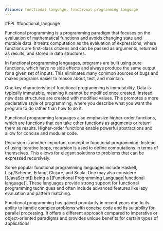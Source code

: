 ```yaml
---
Aliases: functional language, functional programming language
---
```

#FPL #functional_language

Functional programming is a programming paradigm that focuses on the evaluation of mathematical functions and avoids changing state and mutable data. It treats computation as the evaluation of expressions, where functions are first-class citizens and can be passed as arguments, returned as results, and stored in data structures.

In functional programming languages, programs are built using pure functions, which have no side effects and always produce the same output for a given set of inputs. This eliminates many common sources of bugs and makes programs easier to reason about, test, and maintain.

One key characteristic of functional programming is immutability. Data is typically immutable, meaning it cannot be modified once created. Instead, new data structures are created with modified values. This promotes a more declarative style of programming, where you describe what you want the program to do rather than how to do it.

Functional programming languages also emphasize higher-order functions, which are functions that can take other functions as arguments or return them as results. Higher-order functions enable powerful abstractions and allow for concise and modular code.

Recursion is another important concept in functional programming. Instead of using iterative loops, recursion is used to define computations in terms of themselves. This allows for elegant solutions to problems that can be expressed recursively.

Some popular functional programming languages include Haskell, Lisp/Scheme, Erlang, Clojure, and Scala. One may also considere [[JavaScript]] being a [[Functional Programming Language|functional language]]. These languages provide strong support for functional programming techniques and often include advanced features like lazy evaluation and pattern matching.

Functional programming has gained popularity in recent years due to its ability to handle complex problems with concise code and its suitability for parallel processing. It offers a different approach compared to imperative or object-oriented paradigms and provides unique benefits for certain types of applications.
